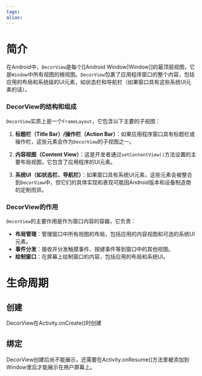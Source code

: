 ```yaml
---
tags: 
alias:
---
```


# 简介

在Android中，`DecorView`是每个[[Android Window|Window]]的最顶层视图，它是`Window`中所有视图的根视图。`DecorView`包裹了应用程序窗口的整个内容，包括应用的布局和系统级的UI元素，如状态栏和导航栏（如果窗口具有这些系统UI元素的话）。

### DecorView的结构和组成

`DecorView`实质上是一个`FrameLayout`，它包含以下主要的子视图：

1. **标题栏（Title Bar）/操作栏（Action Bar）**：如果应用程序窗口具有标题栏或操作栏，这些元素会作为`DecorView`的子视图之一。
    
2. **内容视图（Content View）**：这是开发者通过`setContentView()`方法设置的主要布局视图，它包含了应用程序的UI元素。
    
3. **系统UI（如状态栏、导航栏）**：如果窗口具有系统UI元素，这些元素会被整合到`DecorView`中，但它们的具体实现和表现可能因Android版本和设备制造商的定制而异。
    

### DecorView的作用

`DecorView`的主要作用是作为窗口内容的容器，它负责：

- **布局管理**：管理窗口中所有视图的布局，包括应用的内容视图和可选的系统UI元素。
- **事件分发**：接收并分发触摸事件、按键事件等到窗口中的其他视图。
- **绘制窗口**：在屏幕上绘制窗口的内容，包括应用的布局和系统UI。

# 生命周期

## 创建

DecorView在Activity.onCreate()时创建

## 绑定

DecorView创建后尚不能展示，还需要在Activity.onResume()方法里被添加到Window里后才能展示在用户屏幕上。


